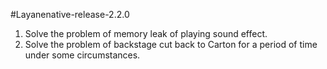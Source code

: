 #Layanenative-release-2.2.0

1. Solve the problem of memory leak of playing sound effect.
2. Solve the problem of backstage cut back to Carton for a period of time under some circumstances.